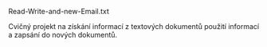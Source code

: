 Read-Write-and-new-Email.txt

Cvičný projekt na získání informací z textových dokumentů použití informací a zapsání do nových dokumentů.
